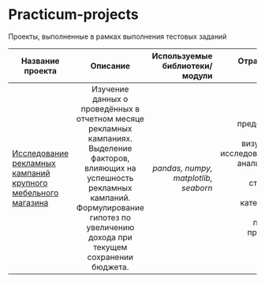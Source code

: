 # Practicum-projects
Проекты, выполненные в рамках выполнения тестовых заданий

Название проекта | Описание | Используемые библиотеки/модули| Отработанные навыки| Статус проекта
------|:--------:|------:|------:|------:
[Исследование рекламных кампаний крупного мебельного магазина]() | Изучение данных о проведённых в отчетном месяце рекламных кампаниях. Выделение факторов, влияющих на успешность рекламных кампаний. Формулирование гипотез по увеличению дохода при текущем сохранении бюджета. | *pandas, numpy, matplotlib, seaborn* | предобработка данных, визуализация, исследовательский анализ данных, работа со строковыми данными, категоризация данных, подготовка презентации| Планируется доработка


